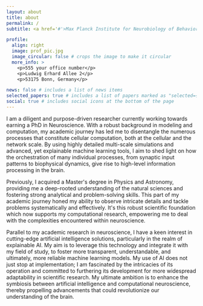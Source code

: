 ```yaml
---
layout: about
title: about
permalink: /
subtitle: <a href='#'>Max Planck Institute for Neurobiology of Behavior - caesar</a>. In Silico Brain Sciences. +49-228-9656-388.

profile:
  align: right
  image: prof_pic.jpg
  image_circular: false # crops the image to make it circular
  more_info: >
    <p>555 your office number</p>
    <p>Ludwig Erhard Allee 2</p>
    <p>53175 Bonn, Germany</p>

news: false # includes a list of news items
selected_papers: true # includes a list of papers marked as "selected={true}"
social: true # includes social icons at the bottom of the page
---
```


I am a diligent and purpose-driven researcher currently working towards earning a PhD in Neuroscience. With a robust background in modeling and computation, my academic journey has led me to disentangle the numerous processes that constitute cellular computation, both at the cellular and the network scale. By using highly detailed multi-scale simulations and advanced, yet explainable machine learning tools, I aim to shed light on how the orchestration of many individual processes, from synaptic input patterns to biophysical dynamics, give rise to high-level information processing in the brain.

Previously, I acquired a Master's degree in Physics and Astronomy, providing me a deep-rooted understanding of the natural sciences and fostering strong analytical and problem-solving skills. This part of my academic journey honed my ability to observe intricate details and tackle problems systematically and effectively. It's this robust scientific foundation which now supports my computational research, empowering me to deal with the complexities encountered within neuroscience.

Parallel to my academic research in neuroscience, I have a keen interest in cutting-edge artificial intelligence solutions, particularly in the realm of explainable AI. My aim is to leverage this technology and integrate it with my field of study, to foster more transparent, understandable, and ultimately, more reliable machine learning models. My use of AI does not just stop at implementation; I am fascinated by the intricacies of its operation and committed to furthering its development for more widespread adaptability in scientific research. My ultimate ambition is to enhance the symbiosis between artificial intelligence and computational neuroscience, thereby propelling advancements that could revolutionize our understanding of the brain.